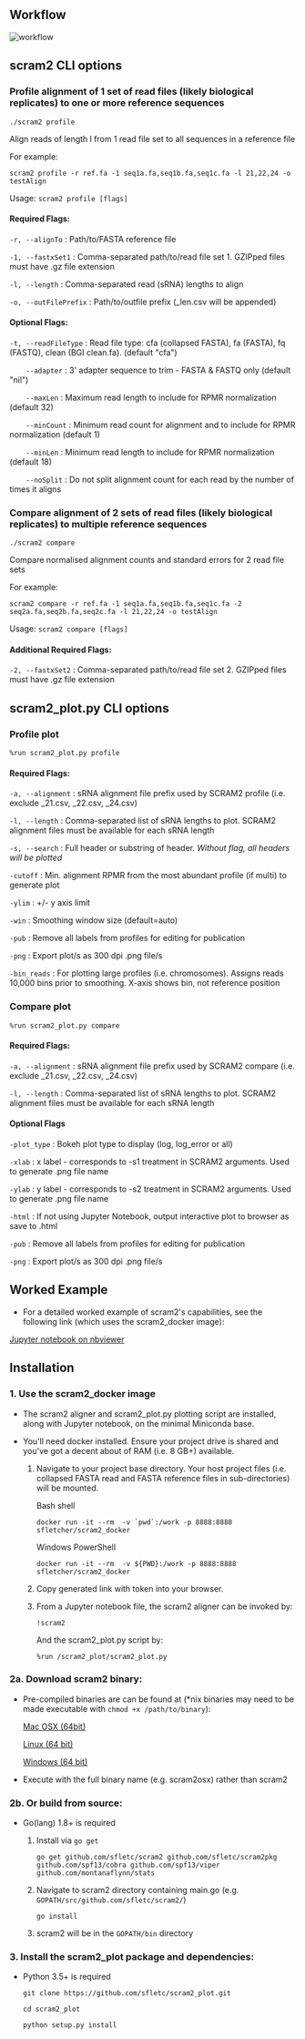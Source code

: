## Workflow

![workflow](https://cloud.githubusercontent.com/assets/5491692/25421042/4793d476-2a9e-11e7-9f41-9412f40f23f8.png)


## scram2 CLI options

### Profile alignment of 1 set of read files (likely biological replicates) to one or more reference sequences

```./scram2 profile ```

Align reads of length l from 1 read file set to all sequences in a reference file

For example:

```scram2 profile -r ref.fa -1 seq1a.fa,seq1b.fa,seq1c.fa -l 21,22,24 -o testAlign```

Usage:
  ```scram2 profile [flags]```

#### Required Flags: ####

```-r, --alignTo```         : Path/to/FASTA reference file

```-1, --fastxSet1```       : Comma-separated path/to/read file set 1. GZIPped files must have .gz file extension

```-l, --length```          : Comma-separated read (sRNA) lengths to align

```-o, --outFilePrefix```   : Path/to/outfile prefix (_len.csv will be appended)



#### Optional Flags: ####

```-t, --readFileType```    : Read file type: cfa (collapsed FASTA), fa (FASTA), fq (FASTQ), clean (BGI clean.fa). (default "cfa")

```    --adapter```         : 3' adapter sequence to trim - FASTA & FASTQ only (default "nil")  

```    --maxLen```             : Maximum read length to include for RPMR normalization (default 32)

```    --minCount```         : Minimum read count for alignment and to include for RPMR normalization (default 1)

```    --minLen```             : Minimum read length to include for RPMR normalization (default 18)

```    --noSplit```                : Do not split alignment count for each read by the number of times it aligns


### Compare alignment of 2 sets of read files (likely biological replicates) to multiple reference sequences

```./scram2 compare```
 
Compare normalised alignment counts and standard errors for 2 read file sets

For example:

```scram2 compare -r ref.fa -1 seq1a.fa,seq1b.fa,seq1c.fa -2 seq2a.fa,seq2b.fa,seq2c.fa -l 21,22,24 -o testAlign```

Usage:
```scram2 compare [flags]```

#### Additional Required Flags: ####

```-2, --fastxSet2```       : Comma-separated path/to/read file set 2. GZIPped files must have .gz file extension

## scram2_plot.py CLI options

### Profile plot ###

```%run scram2_plot.py profile ```

#### Required Flags: ####

```-a, --alignment``` : sRNA alignment file prefix used by SCRAM2 profile (i.e. exclude _21.csv, _22.csv, _24.csv)

```-l, --length``` : Comma-separated list of sRNA lengths to plot. SCRAM2 alignment files must be available for each sRNA length

```-s, --search``` : Full header or substring of header. *Without flag, all headers will be plotted*

```-cutoff``` : Min. alignment RPMR from the most abundant profile (if multi) to generate plot
  
```-ylim``` :  +/- y axis limit
                          
```-win``` : Smoothing window size (default=auto)

```-pub``` : Remove all labels from profiles for editing for publication

```-png``` : Export plot/s as 300 dpi .png file/s

```-bin_reads``` : For plotting large profiles (i.e. chromosomes).  Assigns reads 10,000 bins prior to smoothing. X-axis shows bin, not reference position

### Compare plot ###

```%run scram2_plot.py compare ```

#### Required Flags: ####

```-a, --alignment``` : sRNA alignment file prefix used by SCRAM2 compare (i.e. exclude _21.csv, _22.csv, _24.csv)

```-l, --length``` : Comma-separated list of sRNA lengths to plot. SCRAM2 alignment files must be available for each sRNA length


#### Optional Flags ####

```-plot_type``` : Bokeh plot type to display (log, log_error or all)

```-xlab``` : x label - corresponds to -s1 treatment in SCRAM2 arguments. Used to generate .png file name

```-ylab``` : y label - corresponds to -s2 treatment in SCRAM2 arguments. Used to generate .png file name

```-html``` : If not using Jupyter Notebook, output interactive plot to browser as save to .html

```-pub``` : Remove all labels from profiles for editing for publication

```-png``` : Export plot/s as 300 dpi .png file/s

## Worked Example

- For a detailed worked example of scram2's capabilities, see the following link (which uses the scram2_docker image):

[Jupyter notebook on nbviewer](https://nbviewer.jupyter.org/github/sfletc/scram2_worked_example/blob/master/scram2_demonstration.ipynb)

## Installation

### 1. Use the scram2_docker image

- The scram2 aligner and scram2_plot.py plotting script are installed, along with Jupyter notebook, on the minimal Miniconda base.
- You'll need docker installed. Ensure your project drive is shared and you've got a decent about of RAM (i.e. 8 GB+) available.

    1. Navigate to your project base directory. Your host project files (i.e. collapsed FASTA read and FASTA reference files in sub-directories) will be mounted.
    
        Bash shell
        ```
        docker run -it --rm  -v `pwd`:/work -p 8888:8888 sfletcher/scram2_docker
        ```
        Windows PowerShell
        ```
        docker run -it --rm  -v ${PWD}:/work -p 8888:8888 sfletcher/scram2_docker
        ```
    2. Copy generated link with token into your browser.  

    3. From a Jupyter notebook file, the scram2 aligner can be invoked by:
        ```
        !scram2
        ```
        And the scram2_plot.py script by:
        ```
        %run /scram2_plot/scram2_plot.py
        ```

### 2a. Download scram2 binary:

- Pre-compiled binaries are can be found at (*nix binaries may need to be made executable with ```chmod +x /path/to/binary```):

	[Mac OSX (64bit)](https://bitbucket.org/stevefl/scram2/downloads/scram2osx)
	
	[Linux (64 bit)](https://bitbucket.org/stevefl/scram2/downloads/scram2linux)
	
	[Windows (64 bit)](https://bitbucket.org/stevefl/scram2/downloads/scram2win)

- Execute with the full binary name (e.g. scram2osx) rather than scram2

### 2b. Or build from source:

- Go(lang) 1.8+ is required
    
    1. Install via ```go get```
    
        ```
        go get github.com/sfletc/scram2 github.com/sfletc/scram2pkg github.com/spf13/cobra github.com/spf13/viper github.com/montanaflynn/stats
        ```
    2. Navigate to scram2 directory containing main.go (e.g. ```GOPATH/src/github.com/sfletc/scram2/```)
        
        ```go install```
    3. scram2 will be in the ```GOPATH/bin``` directory
    
### 3. Install the scram2_plot package and dependencies:

- Python 3.5+ is required 
        
    ```git clone https://github.com/sfletc/scram2_plot.git```
    
    ```cd scram2_plot```
    
    ```python setup.py install```
    
    
